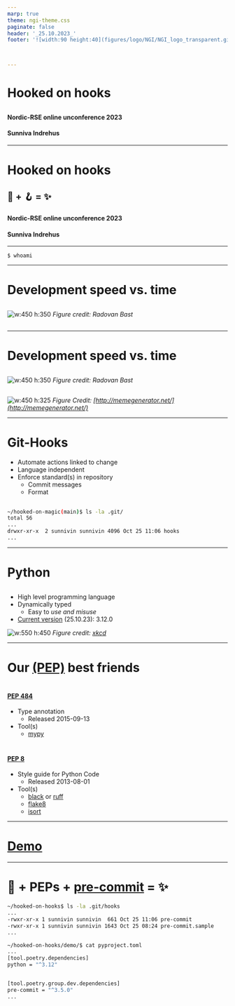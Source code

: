 ```yaml
---
marp: true
theme: ngi-theme.css
paginate: false
header: '_25.10.2023_'
footer: '![width:90 height:40](figures/logo/NGI/NGI_logo_transparent.gif)'



---
```

<!-- _class: title -->
# Hooked on hooks


##

####
#### Nordic-RSE online unconference 2023
#### Sunniva Indrehus

---

<!-- _class: title -->
# Hooked on hooks


## :snake: + :hook: = :sparkles:

####
#### Nordic-RSE online unconference 2023
#### Sunniva Indrehus

---

<!-- paginate: true -->

```
$ whoami
```
---

<!-- _class: split-text-image -->

# Development speed vs. time

<div class=ldiv>

##

![w:450 h:350](figures/illustrations/development_speed_quick_hacks.png)
*Figure credit: Radovan Bast*


</div>

<div class=rdiv>

##

<!-- ![w:450 h:325](figures/illustrations/automate-all.png)
*Figure Credit: [http://memegenerator.net/](http://memegenerator.net/)*
 -->


</div>


---

<!-- _class: split-text-image -->

# Development speed vs. time

<div class=ldiv>

##

![w:450 h:350](figures/illustrations/development_speed_quick_hacks.png)
*Figure credit: Radovan Bast*


</div>

<div class=rdiv>

##

![w:450 h:325](figures/illustrations/automate-all.png)
*Figure Credit: [http://memegenerator.net/](http://memegenerator.net/)*



</div>

---

# Git-Hooks


- Automate actions linked to change
- Language independent
- Enforce standard(s) in repository
  - Commit messages
  - Format

##

```bash
~/hooked-on-magic(main)$ ls -la .git/
total 56
...
drwxr-xr-x  2 sunnivin sunnivin 4096 Oct 25 11:06 hooks
...
```


---

# Python

<!-- _class: split-text-image -->

<div class=ldiv>

##

- High level programming language
- Dynamically typed
  - Easy to *use and misuse*
- [Current version](https://www.python.org/doc/versions/) (25.10.23): 3.12.0

</div>

<div class=rdiv>

![w:550 h:450](figures/illustrations/python_environment.png)
*Figure credit: [xkcd](https://xkcd.com/1987/)*


</div>

---

<!-- _class: split-text -->



# Our [(PEP)](https://peps.python.org/pep-0000/) best friends

<div class=ldiv>


#

#### [PEP 484](https://peps.python.org/pep-0484/)


- Type annotation
  - Released 2015-09-13
- Tool(s)
  - [mypy](https://mypy.readthedocs.io/en/stable/)

</div>


<div class=rdiv>

#

#### [PEP 8](https://peps.python.org/pep-0008/)

- Style guide for Python Code
  - Released 2013-08-01
- Tool(s)
  - [black](https://black.readthedocs.io/en/stable/) or [ruff](https://docs.astral.sh/ruff/)
  - [flake8](https://flake8.pycqa.org/en/latest/)
  - [isort](https://pycqa.github.io/isort/)

</div>


---

# [Demo](https://github.com/sunnivin/hooked-on-hooks/tree/main/demo)

---

# :snake: + PEPs + [pre-commit](https://pypi.org/project/pre-commit/) = :sparkles:


```bash
~/hooked-on-hooks$ ls -la .git/hooks
...
-rwxr-xr-x 1 sunnivin sunnivin  661 Oct 25 11:06 pre-commit
-rwxr-xr-x 1 sunnivin sunnivin 1643 Oct 25 08:24 pre-commit.sample
...
```

```bash
~/hooked-on-hooks/demo/$ cat pyproject.toml
...
[tool.poetry.dependencies]
python = "^3.12"


[tool.poetry.group.dev.dependencies]
pre-commit = "^3.5.0"
...
```
